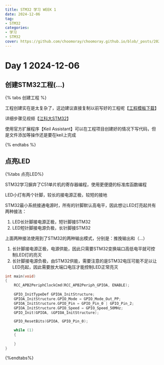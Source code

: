 ```yaml
---
title: STM32 学习 WEEK 1
date: 2024-12-06
tag:
- STM32
categories: 
- 学习
- STM32
cover: https://github.com/choomoray/choomoray.github.io/blob/_posts/2024/2024-12-12%20STM32%E5%AD%A6%E4%B9%A0/%E5%B0%81%E9%9D%A2.jpg?raw=true
---
```








# Day 1 2024-12-06

## 创建STM32工程(...)

{% tabs 创建工程 %}

<!--tab 模板下载-->

工程创建实在是太复杂了，这边建议直接复制以前写好的工程呢【[工程模板下载](https://github.com/choomoray/choomoray.github.io/blob/RII/%E6%96%87%E4%BB%B6/STM32/STM32%E5%B7%A5%E7%A8%8B%E6%A8%A1%E6%9D%BF.zip)】

<!--endtab-->

<!-- tab 详细步骤-->

详细步骤见视频【[江科大STM32](https://www.bilibili.com/video/BV1th411z7sn?t=228.8&p=4)】

<!--endtab-->

<!-- tab VsCode-->

使用官方扩展程序【Keil Assistant】可以在工程项目创建好的情况下写代码，但是文件添加等操作还是要在keil上完成

<!--endtab-->

{% endtabs %}









## 点亮LED

{%tabs 点亮LED%}

<!-- tab 1-->

STM32学习摒弃了C51单片机的寄存器编程，使用更便捷的标准库函数编程

LED小灯有两个针脚，较长的接电源正极，较短的接地

STM32最小系统接通电源时，所有的针脚默认高电平，因此想让LED灯亮起共有两种接法：

1. LED长针脚接电源正极，短针脚接STM32
2. LED短针脚接电源负极，长针脚接STM32

上面两种接法使用到了STM32的两种输出模式，分别是：推挽输出和（...）

1. 长针脚接电源正极，电源供能，因此只需要STM32变换端口高低电平就可控制LED灯的亮灭
2. 长针脚接电源负极，由STM32供能，需要注意的是STM32电压可能不足以让LED亮起，因此需要放大端口电压才能控制LED正常亮灭

<!--endtab-->





<!-- tab 代码实现-->



```c
int main(void)
{
	RCC_APB2PeriphClockCmd(RCC_APB2Periph_GPIOA, ENABLE);
	
	GPIO_InitTypeDef GPIOA_InitStructure;
	GPIOA_InitStructure.GPIO_Mode = GPIO_Mode_Out_PP;
	GPIOA_InitStructure.GPIO_Pin = GPIO_Pin_0 | GPIO_Pin_2;
	GPIOA_InitStructure.GPIO_Speed = GPIO_Speed_50MHz;
	GPIO_Init(GPIOA, &GPIOA_InitStructure);

	GPIO_ResetBits(GPIOA, GPIO_Pin_0);

	while (1)
	{
		
	}
}
```





<!--endtab-->





<!-- tab 要点-->



<!--endtab-->

{%endtabs%}















